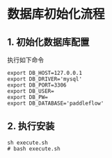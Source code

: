 # 数据库初始化流程
## 1. 初始化数据库配置
执行如下命令
```shell
export DB_HOST=127.0.0.1
export DB_DRIVER='mysql'
export DB_PORT=3306
export DB_USER=
export DB_PW=
export DB_DATABASE='paddleflow'
```

## 2. 执行安装
```shell
sh execute.sh
# bash execute.sh
```